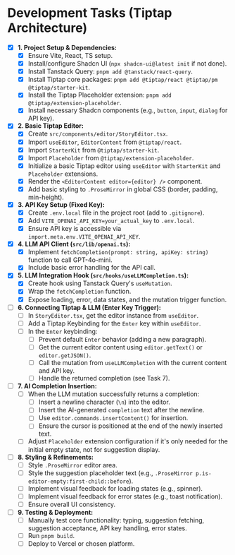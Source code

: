 # Development Tasks (Tiptap Architecture)

- [x] **1. Project Setup & Dependencies:**
    - [x] Ensure Vite, React, TS setup.
    - [x] Install/configure Shadcn UI (`npx shadcn-ui@latest init` if not done).
    - [x] Install Tanstack Query: `pnpm add @tanstack/react-query`.
    - [x] Install Tiptap core packages: `pnpm add @tiptap/react @tiptap/pm @tiptap/starter-kit`.
    - [x] Install the Tiptap Placeholder extension: `pnpm add @tiptap/extension-placeholder`.
    - [x] Install necessary Shadcn components (e.g., `button`, `input`, `dialog` for API key).

- [x] **2. Basic Tiptap Editor:**
    - [x] Create `src/components/editor/StoryEditor.tsx`.
    - [x] Import `useEditor`, `EditorContent` from `@tiptap/react`.
    - [x] Import `StarterKit` from `@tiptap/starter-kit`.
    - [x] Import `Placeholder` from `@tiptap/extension-placeholder`.
    - [x] Initialize a basic Tiptap editor using `useEditor` with `StarterKit` and `Placeholder` extensions.
    - [x] Render the `<EditorContent editor={editor} />` component.
    - [x] Add basic styling to `.ProseMirror` in global CSS (border, padding, min-height).

- [x] **3. API Key Setup (Fixed Key):**
    - [x] Create `.env.local` file in the project root (add to `.gitignore`).
    - [x] Add `VITE_OPENAI_API_KEY=your_actual_key` to `.env.local`.
    - [x] Ensure API key is accessible via `import.meta.env.VITE_OPENAI_API_KEY`.

- [x] **4. LLM API Client (`src/lib/openai.ts`):**
    - [x] Implement `fetchCompletion(prompt: string, apiKey: string)` function to call GPT-4o-mini.
    - [x] Include basic error handling for the API call.

- [x] **5. LLM Integration Hook (`src/hooks/useLLMCompletion.ts`):**
    - [x] Create hook using Tanstack Query's `useMutation`.
    - [x] Wrap the `fetchCompletion` function.
    - [x] Expose loading, error, data states, and the mutation trigger function.

- [ ] **6. Connecting Tiptap & LLM (Enter Key Trigger):**
    - [ ] In `StoryEditor.tsx`, get the editor instance from `useEditor`.
    - [ ] Add a Tiptap Keybinding for the `Enter` key within `useEditor`.
    - [ ] In the `Enter` keybinding:
        - [ ] Prevent default `Enter` behavior (adding a new paragraph).
        - [ ] Get the current editor content using `editor.getText()` or `editor.getJSON()`.
        - [ ] Call the mutation from `useLLMCompletion` with the current content and API key.
        - [ ] Handle the returned completion (see Task 7).

- [ ] **7. AI Completion Insertion:**
    - [ ] When the LLM mutation successfully returns a completion:
        - [ ] Insert a newline character (`\n`) into the editor.
        - [ ] Insert the AI-generated `completion` text after the newline.
        - [ ] Use `editor.commands.insertContent()` for insertion.
        - [ ] Ensure the cursor is positioned at the end of the newly inserted text.
    - [ ] Adjust `Placeholder` extension configuration if it's only needed for the initial empty state, not for suggestion display.

- [ ] **8. Styling & Refinements:**
    - [ ] Style `.ProseMirror` editor area.
    - [ ] Style the suggestion placeholder text (e.g., `.ProseMirror p.is-editor-empty:first-child::before`).
    - [ ] Implement visual feedback for loading states (e.g., spinner).
    - [ ] Implement visual feedback for error states (e.g., toast notification).
    - [ ] Ensure overall UI consistency.

- [ ] **9. Testing & Deployment:**
    - [ ] Manually test core functionality: typing, suggestion fetching, suggestion acceptance, API key handling, error states.
    - [ ] Run `pnpm build`.
    - [ ] Deploy to Vercel or chosen platform. 